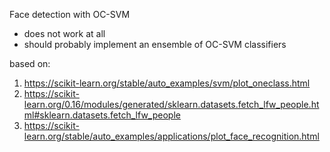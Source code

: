 Face detection with OC-SVM

* does not work at all
* should probably implement an ensemble of OC-SVM classifiers

based on:
1. https://scikit-learn.org/stable/auto_examples/svm/plot_oneclass.html
2. https://scikit-learn.org/0.16/modules/generated/sklearn.datasets.fetch_lfw_people.html#sklearn.datasets.fetch_lfw_people
3. https://scikit-learn.org/stable/auto_examples/applications/plot_face_recognition.html
